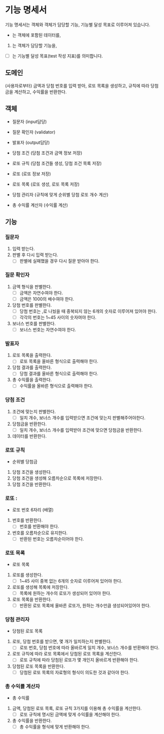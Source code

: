 # 기능 명세서

기능 명세서는 객체와 객체가 담당할 기능, 기능별 달성 목표로 이루어져 있습니다.

- 는 객체에 포함된 데이터를,

1. 는 객체가 담당할 기능을,

- [ ] 는 기능별 달성 목표(test 작성 지표)를 의미합니다.

## 도메인

(사용자로부터) 금액과 당첨 번호를 입력 받아, 로또 목록을 생성하고, 규칙에 따라 당첨금을 계산하고, 수익률을 반환한다.

## 객체

- 질문자 (input담당)
- 질문 확인자 (validator)
- 발표자 (output담당)

- 당첨 조건 (당첨 조건과 금액 정보 저장)
- 로또 규칙 (당첨 조건들 생성, 당첨 조건 목록 저장)

- 로또 (로또 정보 저장)
- 로또 목록 (로또 생성, 로또 목록 저장)

- 당첨 관리자 (규칙에 맞게 순위별 당첨 로또 개수 계산)
- 총 수익률 계산자 (수익률 계산)

## 기능

### 질문자

1. 입력 받는다.
2. 판별 후 다시 입력 받는다.
      - [ ] 판별에 실패했을 경우 다시 질문 받아야 한다.

### 질문 확인자

1. 금액 형식을 판별한다.
      - [ ] 금액은 자연수여야 한다.
      - [ ] 금액은 1000의 배수여야 한다.
2. 당첨 번호를 판별한다.
      - [ ] 당첨 번호는 ,로 나눴을 때 중복되지 않는 6개의 숫자로 이루어져 있어야 한다.
      - [ ] 각각의 번호는 1~45 사이의 숫자여야 한다.
3. 보너스 번호를 판별한다.
      - [ ] 보너스 번호는 자연수여야 한다.

### 발표자

1. 로또 목록을 출력한다.
      - [ ] 로또 목록을 올바른 형식으로 출력해야 한다.
2. 당첨 결과를 출력한다.
      - [ ] 당첨 결과를 올바른 형식으로 출력해야 한다.
3. 총 수익률을 출력한다.
      - [ ] 수익률을 올바른 형식으로 출력해야 한다.

### 당첨 조건

1. 조건에 맞는지 판별한다.
      - [ ] 일치 개수, 보너스 개수를 입력받으면 조건에 맞는지 판별해주어야한다.
2. 당첨금을 반환한다.
      - [ ] 일치 개수, 보너스 개수를 입력받아 조건에 맞으면 당첨금을 반환한다.
3. 데이터를 반환한다.

### 로또 규칙

- 순위별 당첨금

1. 당첨 조건을 생성한다.
2. 당첨 조건을 생성해 오름차순으로 목록에 저장한다.
3. 당첨 조건을 반환한다.

### 로또 :

- 로또 번호 6자리 (배열)

1. 번호를 반환한다.
      - [ ] 번호를 반환해야 한다.
2. 번호를 오름차순으로 유지한다.
      - [ ] 반환된 번호는 오름차순이어야 한다.

### 로또 목록

- 로또 목록

1. 로또를 생성한다.
      - [ ] 1~45 사이 중복 없는 6개의 숫자로 이루어져 있어야 한다.
2. 로또를 생성해 목록에 저장한다.
      - [ ] 목록에 원하는 개수의 로또가 생성되어 있어야 한다.
3. 로또 목록을 반환한다.
      - [ ] 반환된 로또 목록에 올바른 로또가, 원하는 개수만큼 생성되어있어야 한다.

### 당첨 관리자

- 당첨된 로또 목록

1. 로또, 당첨 번호를 받으면, 몇 개가 일치하는지 판별한다.
      - [ ] 로또 번호, 당첨 번호에 따라 올바르게 일치 개수, 보너스 개수를 반환해야 한다.
2. 로또 규칙에 따라 로또 목록에서 당첨된 로또 목록을 계산한다.
      - [ ] 로또 규칙에 따라 당첨된 로또가 몇 개인지 올바르게 반환해야 한다.
3. 당첨된 로또 목록을 반환한다.
      - [ ] 당첨된 로또 목록의 자료형의 형식이 의도한 것과 같아야 한다.

### 총 수익률 계산자

- 총 수익률

1. 금액, 당첨된 로또 목록, 로또 규칙 3가지를 이용해 총 수익률을 계산한다.
      - [ ] 로또 규칙에 명시된 금액에 맞게 수익률을 계산해야 한다.
2. 총 수익률을 반환한다.
      - [ ] 총 수익률을 형식에 맞게 반환해야 한다.

